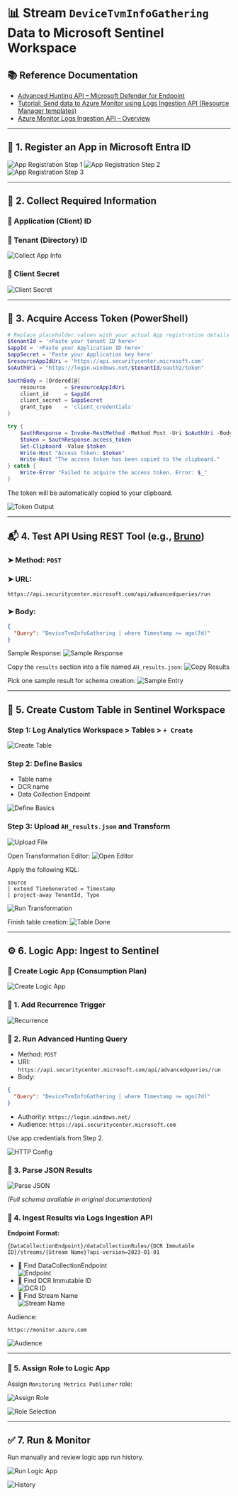 # 📊 Stream `DeviceTvmInfoGathering` Data to Microsoft Sentinel Workspace

## 📚 Reference Documentation
- [Advanced Hunting API – Microsoft Defender for Endpoint](https://learn.microsoft.com/en-us/defender-endpoint/api/run-advanced-query-api#example)
- [Tutorial: Send data to Azure Monitor using Logs Ingestion API (Resource Manager templates)](https://learn.microsoft.com/en-us/azure/azure-monitor/logs/tutorial-logs-ingestion-api?tabs=dcr#assign-permissions-to-a-dcr)
- [Azure Monitor Logs Ingestion API – Overview](https://learn.microsoft.com/en-us/azure/azure-monitor/logs/logs-ingestion-api-overview#rest-api-call)

---

## 🔐 1. Register an App in Microsoft Entra ID

![App Registration Step 1](https://github.com/user-attachments/assets/054bec50-1447-48cb-9186-ac2de597c82f)
![App Registration Step 2](https://github.com/user-attachments/assets/05e42b5c-e4d7-4a90-a055-063eab002063)
![App Registration Step 3](https://github.com/user-attachments/assets/acd2911a-594c-4e21-bfd2-917251eda292)

---

## 🧾 2. Collect Required Information

### 🔹 Application (Client) ID
### 🔹 Tenant (Directory) ID
![Collect App Info](https://github.com/user-attachments/assets/2a7ebc4b-0dcf-4d44-9779-9e8434f065d9)

### 🔹 Client Secret
![Client Secret](https://github.com/user-attachments/assets/fe0df5d1-fb3a-4106-8cdd-0ae7f1ef51d9)

---

## 🪪 3. Acquire Access Token (PowerShell)

```powershell
# Replace placeholder values with your actual App registration details
$tenantId = '<Paste your tenant ID here>'
$appId = '<Paste your Application ID here>'
$appSecret = 'Paste your Application key here'
$resourceAppIdUri = 'https://api.securitycenter.microsoft.com'
$oAuthUri = "https://login.windows.net/$tenantId/oauth2/token"

$authBody = [Ordered]@{
    resource      = $resourceAppIdUri
    client_id     = $appId
    client_secret = $appSecret
    grant_type    = 'client_credentials'
}

try {
    $authResponse = Invoke-RestMethod -Method Post -Uri $oAuthUri -Body $authBody -ErrorAction Stop
    $token = $authResponse.access_token
    Set-Clipboard -Value $token
    Write-Host "Access Token: $token"
    Write-Host "The access token has been copied to the clipboard."
} catch {
    Write-Error "Failed to acquire the access token. Error: $_"
}
```

The token will be automatically copied to your clipboard.

![Token Output](https://github.com/user-attachments/assets/462f994c-b692-4dea-856a-1fec346e81c5)

---

## 📬 4. Test API Using REST Tool (e.g., [Bruno](https://www.usebruno.com/))

### ➤ Method: `POST`

### ➤ URL:
```
https://api.securitycenter.microsoft.com/api/advancedqueries/run
```

### ➤ Body:
```json
{
  "Query": "DeviceTvmInfoGathering | where Timestamp >= ago(7d)"
}
```

Sample Response:
![Sample Response](https://github.com/user-attachments/assets/18093f84-1747-4043-aeaf-8a6388418b1d)

Copy the `results` section into a file named `AH_results.json`:
![Copy Results](https://github.com/user-attachments/assets/87244455-42a1-4940-94a8-bb681aea57e4)

Pick one sample result for schema creation:
![Sample Entry](https://github.com/user-attachments/assets/cf6b6937-5dd4-41d1-9aba-24067909bcf6)

---

## 📁 5. Create Custom Table in Sentinel Workspace

### Step 1: Log Analytics Workspace > Tables > `+ Create`

![Create Table](https://github.com/user-attachments/assets/ce319deb-d10d-4447-befe-3aa739b06245)

### Step 2: Define Basics
- Table name
- DCR name
- Data Collection Endpoint

![Define Basics](https://github.com/user-attachments/assets/d2d846b3-2636-4e5a-9f76-feb7524b3af1)

### Step 3: Upload `AH_results.json` and Transform

![Upload File](https://github.com/user-attachments/assets/214a832e-5c27-4cbe-ad52-2c8956c135fb)

Open Transformation Editor:
![Open Editor](https://github.com/user-attachments/assets/449d50a2-ec27-4689-8617-134dfbf31d7d)

Apply the following KQL:
```kusto
source
| extend TimeGenerated = Timestamp
| project-away TenantId, Type
```

![Run Transformation](https://github.com/user-attachments/assets/0759d57c-18da-4c55-88a7-6ca94126ec6a)

Finish table creation:
![Table Done](https://github.com/user-attachments/assets/83a6d34b-fcfa-4af3-a2ad-e2c9fdd3624a)

---

## ⚙️ 6. Logic App: Ingest to Sentinel

### 🔸 Create Logic App (Consumption Plan)

![Create Logic App](https://github.com/user-attachments/assets/fa47564b-fb2c-477b-a710-9e2ba1faaa4e)

### 🔸 1. Add Recurrence Trigger

![Recurrence](https://github.com/user-attachments/assets/27843f07-ef2c-4fce-9490-95dbd96ffeb1)

### 🔸 2. Run Advanced Hunting Query

- Method: `POST`
- URI: `https://api.securitycenter.microsoft.com/api/advancedqueries/run`
- Body:
```json
{
  "Query": "DeviceTvmInfoGathering | where Timestamp >= ago(7d)"
}
```

- Authority: `https://login.windows.net/`
- Audience: `https://api.securitycenter.microsoft.com`

Use app credentials from Step 2.

![HTTP Config](https://github.com/user-attachments/assets/ad3e452a-eac9-4d3b-851e-4e1e74286adf)

### 🔸 3. Parse JSON Results

![Parse JSON](https://github.com/user-attachments/assets/77df6146-1c0b-4ebe-8237-f8c14ecb91b1)

*(Full schema available in original documentation)*

### 🔸 4. Ingest Results via Logs Ingestion API

**Endpoint Format:**
```
{DataCollectionEndpoint}/dataCollectionRules/{DCR Immutable ID}/streams/{Stream Name}?api-version=2023-01-01
```

- 🔹 Find DataCollectionEndpoint  
  ![Endpoint](https://github.com/user-attachments/assets/5e48d9ee-4017-434f-8d15-16c93934b57f)
- 🔹 Find DCR Immutable ID  
  ![DCR ID](https://github.com/user-attachments/assets/01bfeed6-fd91-478a-8327-da3fcc25bbee)
- 🔹 Find Stream Name  
  ![Stream Name](https://github.com/user-attachments/assets/668222e1-f651-4609-ad8c-805679c338cc)

Audience:
```
https://monitor.azure.com
```

![Audience](https://github.com/user-attachments/assets/c749df98-d4eb-42d7-860b-af8ac2cdff5a)

---

### 🔸 5. Assign Role to Logic App

Assign `Monitoring Metrics Publisher` role:

![Assign Role](https://github.com/user-attachments/assets/7ccf7e80-7ac6-476e-852e-7592d50990e1)

![Role Selection](https://github.com/user-attachments/assets/c5633305-1a4e-4023-9ba1-d77fe7c01353)

---

## ✅ 7. Run & Monitor

Run manually and review logic app run history.

![Run Logic App](https://github.com/user-attachments/assets/dee7ec6a-1ee3-4436-8947-d23ae71e3798)

![History](https://github.com/user-attachments/assets/9d87cd22-8723-48d7-9e77-2e821a939953)
